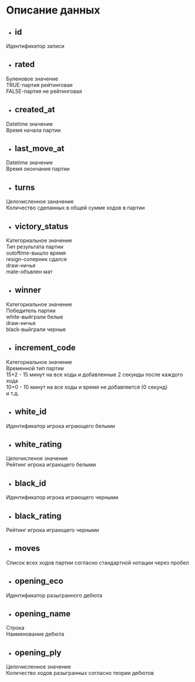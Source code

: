# Описание данных
* ## id
Идентификатор записи

* ## rated
Буленовое значение\
TRUE-партия рейтинговая\
FALSE-партия не рейтинговая

* ## created_at
Datetime значение\
Время начала партии

* ## last_move_at
Datetime значение\
Время окончания партии

* ## turns
Целочисленное заначение\
Количество сделанных в общей сумме ходов в партии

* ## victory_status
Категориальное значение\
Тип результата партии\
outoftime-вышло время\
resign-соперник сдался\
draw-ничья\
mate-объвлен мат

* ## winner
Категориальное значение\
Победитель партии\
white-выйграли белые\
draw-ничья\
black-выйграли черные

* ## increment_code
Категориальное значение\
Временной тип партии\
15+2 - 15 минут на все ходы и добавленные 2 секунды после каждого хода\
10+0 - 10 минут на все ходы и время не добавляется (0 секунд)\
и т.д.

* ## white_id
Идентификатор игрока играющего белыми

* ## white_rating
Целочисленое значение\
Рейтинг игрока играющего белыми

* ## black_id
Идентификатор игрока играющего черными

* ## black_rating
Рейтинг игрока играющего черными

* ## moves
Список всех ходов партии согласно стандартной нотации через пробел

* ## opening_eco
Идентификатор разыгранного дебюта

* ## opening_name
Строка\
Наименование дебюта

* ## opening_ply
Целочисленное значение\
Количество ходов разыгранных согласно теории дебютов

